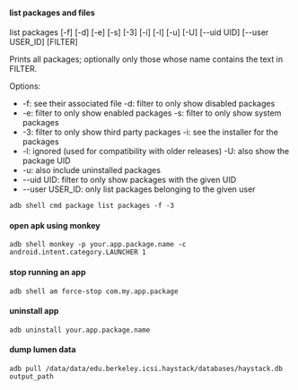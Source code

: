 <!-- adb_command.md -->

#### list packages and files

list packages [-f] [-d] [-e] [-s] [-3] [-i] [-l] [-u] [-U] [--uid UID] [--user USER_ID] [FILTER]

Prints all packages; optionally only those whose name contains the text in
FILTER. 

Options: 

* -f: see their associated file -d: filter to only show disabled packages 
* -e: filter to only show enabled packages -s: filter to only show system packages 
* -3: filter to only show third party packages -i: see the installer for the packages 
* -l: ignored (used for compatibility with older releases) -U: also show the package UID 
* -u: also include uninstalled packages 
* --uid UID: filter to only show packages with the given UID 
* --user USER_ID: only list packages belonging to the given user

```
adb shell cmd package list packages -f -3
```
#### open apk using monkey
```
adb shell monkey -p your.app.package.name -c android.intent.category.LAUNCHER 1
```
#### stop running an app
```
adb shell am force-stop com.my.app.package
```
#### uninstall app
```
adb uninstall your.app.package.name
```
#### dump lumen data
```
adb pull /data/data/edu.berkeley.icsi.haystack/databases/haystack.db output_path
```